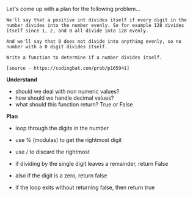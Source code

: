Let's come up with a plan for the following problem...
```
We'll say that a positive int divides itself if every digit in the number divides into the number evenly. So for example 128 divides itself since 1, 2, and 8 all divide into 128 evenly. 

And we'll say that 0 does not divide into anything evenly, so no number with a 0 digit divides itself. 

Write a function to determine if a number divides itself.

[source - https://codingbat.com/prob/p165941]
```

**Understand**

- should we deal with non numeric values?
- how should we handle decimal values?
- what should this function return? True or False

**Plan**
- loop through the digits in the number
- use % (modulas) to get the rightmost digit
- use / to discard the rightmost
- if dividing by the single digit leaves a remainder, return False
- also if the digit is a zero, return false

- if the loop exits without returning false, then return true